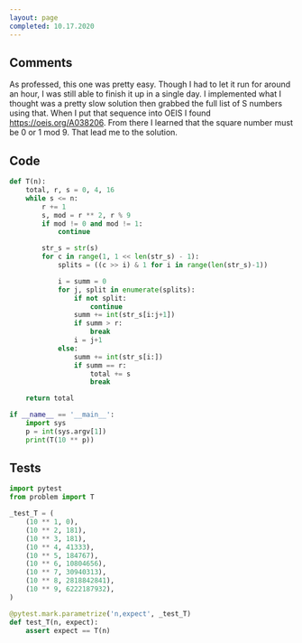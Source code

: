 ```yaml
---
layout: page
completed: 10.17.2020
---
```


## Comments

As professed, this one was pretty easy.  Though I had to let it run for around
an hour, I was still able to finish it up in a single day.  I implemented what
I thought was a pretty slow solution then grabbed the full list of S numbers
using that.  When I put that sequence into OEIS I found
https://oeis.org/A038206.  From there I learned that the square number must be
0 or 1 mod 9.  That lead me to the solution.

## Code

```python
def T(n):
    total, r, s = 0, 4, 16
    while s <= n:
        r += 1
        s, mod = r ** 2, r % 9
        if mod != 0 and mod != 1:
            continue

        str_s = str(s)
        for c in range(1, 1 << len(str_s) - 1):
            splits = ((c >> i) & 1 for i in range(len(str_s)-1))

            i = summ = 0
            for j, split in enumerate(splits):
                if not split:
                    continue
                summ += int(str_s[i:j+1])
                if summ > r:
                    break
                i = j+1
            else:
                summ += int(str_s[i:])
                if summ == r:
                    total += s
                    break

    return total

if __name__ == '__main__':
    import sys
    p = int(sys.argv[1])
    print(T(10 ** p))
```

## Tests

```python
import pytest
from problem import T

_test_T = (
    (10 ** 1, 0),
    (10 ** 2, 181),
    (10 ** 3, 181),
    (10 ** 4, 41333),
    (10 ** 5, 184767),
    (10 ** 6, 10804656),
    (10 ** 7, 30940313),
    (10 ** 8, 2818842841),
    (10 ** 9, 6222187932),
)

@pytest.mark.parametrize('n,expect', _test_T)
def test_T(n, expect):
    assert expect == T(n)
```
